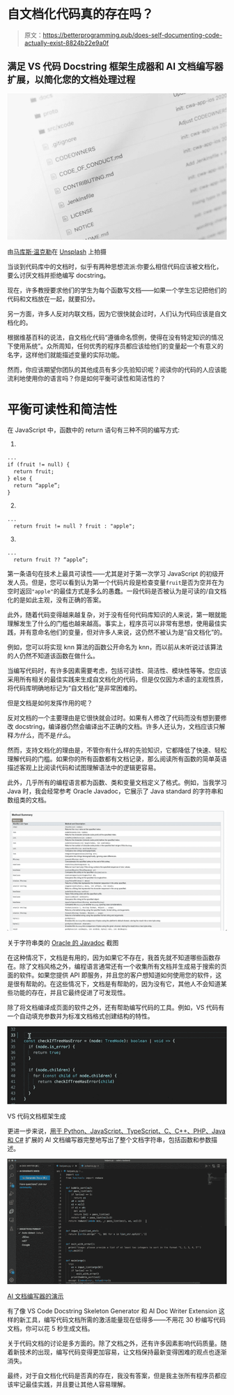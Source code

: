 # 自文档化代码真的存在吗？

> 原文：<https://betterprogramming.pub/does-self-documenting-code-actually-exist-8824b22e9a0f>

## 满足 VS 代码 Docstring 框架生成器和 AI 文档编写器扩展，以简化您的文档处理过程

![](img/9a0b79f233ab0a3a1ca44c613bef0cfe.png)

由[马库斯·温克勒](https://unsplash.com/@markuswinkler)在 [Unsplash](https://unsplash.com/?utm_source=medium&utm_medium=referral) 上拍摄

当谈到代码库中的文档时，似乎有两种思想流派:你要么相信代码应该被文档化，要么讨厌文档并拒绝编写 docstring。

现在，许多教授要求他们的学生为每个函数写文档——如果一个学生忘记把他们的代码和文档放在一起，就要扣分。

另一方面，许多人反对内联文档，因为它很快就会过时，人们认为代码应该是自文档化的。

根据维基百科的说法，自文档化代码“遵循命名惯例，使得在没有特定知识的情况下使用系统”。众所周知，任何优秀的程序员都应该给他们的变量起一个有意义的名字，这样他们就能描述变量的实际功能。

然而，你应该期望你团队的其他成员有多少先验知识呢？阅读你的代码的人应该能流利地使用你的语言吗？你是如何平衡可读性和简洁性的？

# 平衡可读性和简洁性

在 JavaScript 中，函数中的 return 语句有三种不同的编写方式:

1.

```
...
if (fruit != null) {
  return fruit;
} else {
  return “apple”;
}
```

2.

```
...
  return fruit != null ? fruit : "apple";
```

3.

```
...
  return fruit ?? “apple”;
```

第一条语句在技术上最具可读性——尤其是对于第一次学习 JavaScript 的初级开发人员。但是，您可以看到认为第一个代码片段是检查变量`fruit`是否为空并在为空时返回`"apple"`的最佳方式是多么的愚蠢。一段代码是否被认为是可读的/自文档化的是如此主观，没有正确的答案。

此外，随着代码变得越来越复杂，对于没有任何代码库知识的人来说，第一眼就能理解发生了什么的门槛也越来越高。事实上，程序员可以非常有思想，使用最佳实践，并有意命名他们的变量，但对许多人来说，这仍然不被认为是“自文档化”的。

例如，您可以将实现 knn 算法的函数公开命名为 knn，而以前从未听说过该算法的人仍然不知道该函数在做什么。

当编写代码时，有许多因素需要考虑，包括可读性、简洁性、模块性等等。您应该采用所有相关的最佳实践来生成自文档化的代码，但是仅仅因为术语的主观性质，将代码库明确地标记为“自文档化”是非常困难的。

但是文档是如何发挥作用的呢？

反对文档的一个主要理由是它很快就会过时。如果有人修改了代码而没有想到要修改 docstring，编译器仍然会编译出不正确的文档。许多人还认为，文档应该只解释*为什么*，而不是*什么*。

然而，支持文档化的理由是，不管你有什么样的先验知识，它都降低了快速、轻松理解代码的门槛。如果你的所有函数都有文档记录，那么阅读所有函数的简单英语描述客观上比阅读代码和试图理解语法中的逻辑更容易。

此外，几乎所有的编程语言都为函数、类和变量文档定义了格式。例如，当我学习 Java 时，我会经常参考 Oracle Javadoc，它展示了 Java standard 的字符串和数组类的文档。

![](img/e674663a179cb5f74afd13ad5c0242b7.png)

关于字符串类的 [Oracle 的 Javadoc](https://docs.oracle.com/javase/7/docs/api/java/lang/String.html) 截图

在这种情况下，文档是有用的，因为如果它不存在，我首先就不知道哪些函数存在。除了文档风格之外，编程语言通常还有一个收集所有文档并生成易于搜索的页面的软件。如果您提供 API 即服务，并且您的客户想知道如何使用您的软件，这是很有帮助的。在这些情况下，文档是有帮助的，因为没有它，其他人不会知道某些功能的存在，并且它最终促进了可发现性。

除了将文档编译成页面的软件之外，还有帮助编写代码的工具。例如，VS 代码有一个自动填充参数并为标准文档格式创建结构的特性。

![](img/21ae7f1d5150c2b3e4772e8031d6b3f4.png)

VS 代码文档框架生成

更进一步来说，[用于 Python、JavaScript、TypeScript、C、C++、PHP、Java 和 C#](https://marketplace.visualstudio.com/items?itemName=mintlify.document) 扩展的 AI 文档编写器完整地写出了整个文档字符串，包括函数和参数描述。

![](img/e3b61559ca9b3dd6edf3a861ef3fcedb.png)

[AI 文档编写器的演示](https://marketplace.visualstudio.com/items?itemName=mintlify.document)

有了像 VS Code Docstring Skeleton Generator 和 AI Doc Writer Extension 这样的新工具，编写代码文档所需的激活能量现在低得多——不用花 30 秒编写代码文档，你可以花 5 秒生成文档。

关于代码文档的讨论是多方面的。除了文档之外，还有许多因素影响代码质量。随着新技术的出现，编写代码变得更加容易，让文档保持最新变得困难的观点也逐渐消失。

最终，对于自文档化代码是否真的存在，我没有答案，但是我主张所有程序员都应该牢记最佳实践，并且要让其他人容易理解。
